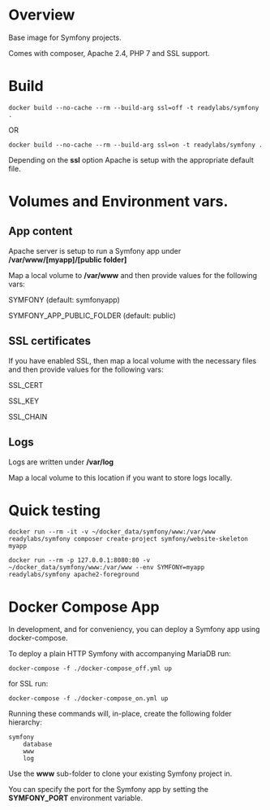 # Overview

Base image for Symfony projects.

Comes with composer, Apache 2.4, PHP 7 and SSL support.

# Build

`docker build --no-cache --rm --build-arg ssl=off -t readylabs/symfony .`

OR

`docker build --no-cache --rm --build-arg ssl=on -t readylabs/symfony .`

Depending on the **ssl** option Apache is setup with the appropriate default file.


# Volumes and Environment vars.

## App content

Apache server is setup to run a Symfony app under **/var/www/[myapp]/[public folder]**

Map a local volume to **/var/www** and then provide values for the following vars:

SYMFONY (default: symfonyapp)

SYMFONY_APP_PUBLIC_FOLDER (default: public)

## SSL certificates

If you have enabled SSL, then map a local volume with the necessary files and then provide values for the following vars:

SSL_CERT

SSL_KEY

SSL_CHAIN

## Logs

Logs are written under **/var/log**

Map a local volume to this location if you want to store logs locally.


# Quick testing

`docker run --rm -it -v ~/docker_data/symfony/www:/var/www readylabs/symfony composer create-project symfony/website-skeleton myapp`

`docker run --rm -p 127.0.0.1:8080:80 -v ~/docker_data/symfony/www:/var/www --env SYMFONY=myapp readylabs/symfony apache2-foreground`


# Docker Compose App

In development, and for conveniency, you can deploy a Symfony app using docker-compose.

To deploy a plain HTTP Symfony with accompanying MariaDB run:

`docker-compose -f ./docker-compose_off.yml up`

for SSL run:

`docker-compose -f ./docker-compose_on.yml up`

Running these commands will, in-place, create the following folder hierarchy:

    symfony
        database
        www
        log
        
Use the **www** sub-folder to clone your existing Symfony project in.

You can specify the port for the Symfony app by setting the **SYMFONY_PORT** environment variable.

